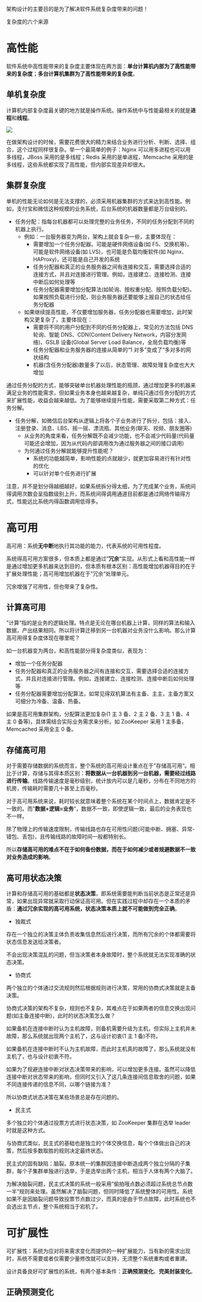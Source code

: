架构设计的主要目的是为了解决软件系统复杂度带来的问题！

复杂度的六个来源

# 高性能

软件系统中高性能带来的复杂度主要体现在两方面：**单台计算机内部为了高性能带来的复杂度**；**多台计算机集群为了高性能带来的复杂度**。

## 单机复杂度

计算机内部复杂度最关键的地方就是操作系统。操作系统中与性能最相关的就是**进程**和**线程**。

![](../images/../../images/单机复杂度.png)

在做架构设计的时候，需要花费很大的精力来结合业务进行分析、判断、选择、组合，这个过程同样很复杂。举一个最简单的例子：Nginx 可以用多进程也可以用多线程，JBoss 采用的是多线程；Redis 采用的是单进程，Memcache 采用的是多线程，这些系统都实现了高性能，但内部实现差异却很大。

## 集群复杂度

单机的性能无论如何是无法支撑的，必须采用机器集群的方式来达到高性能。例如，支付宝和微信这种规模的业务系统，后台系统的机器数量都是万台级别的。

- 任务分配：指每台机器都可以处理完整的业务任务，不同的任务分配到不同的机器上执行。
  - 例如：一台服务器变为两台，架构上就会复杂一些，主要体现在：
    - 需要增加一个任务分配器。可能是硬件网络设备(如 F5、交换机等)，可能是软件网络设备(如 LVS)，也可能是负载均衡软件(如 Nginx、HAProxy)，还可能是自己开发的系统
    - 任务分配器和真正的业务服务器之间有连接和交互，需要选择合适的连接方式，并且对连接进行管理。例如，连接建立、连接检测、连接中断后如何处理等
    - 任务分配器需要增加分配算法(如轮询、按权重分配、按照负载分配)。如果按照负载进行分配，则业务服务器还要能够上报自己的状态给任务分配器
  - 如果继续提高性能，不仅要增加服务器，任务分配器也需要增加，此时架构又更复杂了，主要体现在：
    - 需要将不同的用户分配到不同的任务分配器上，常见的方法包括 DNS 轮询、智能 DNS、CDN(Content Delivery Network，内容分发网络)、GSLB 设备(Global Server Load Balance，全局负载均衡)等
    - 任务分配器和业务服务器的连接从简单的“1 对多”变成了“多对多的网状结构
    - 机器(含任务分配器)数量多了以后，状态管理、故障处理复杂度也大大增加

通过任务分配的方式，能够突破单台机器处理性能的瓶颈，通过增加更多的机器来满足业务的性能需求，但如果业务本身也越来越复杂，单纯只通过任务分配的方式来扩展性能，收益会越来越低。为了能够继续提升性能，需要采取第二种方式：任务分解。

- 任务分解，如微信后台架构从逻辑上将各个子业务进行了拆分，包括：接入、注册登录、消息、LBS、摇一摇、漂流瓶、其他业务(聊天、视频、朋友圈等)
  - 从业务的角度来看，任务分解既不会减少功能，也不会减少代码量(代码量可能还会增加，因为从代码内部调用改为通过服务器之间的接口调用)
  - 为何通过任务分解就能够提升性能呢？
    - 系统的功能越简单，影响性能的点就越少，就更加容易进行有针对性的优化
    - 可以针对单个任务进行扩展

注意，并不是划分得越细越好，如果系统拆分得太细，为了完成某个业务，系统间得调用次数会呈指数级别上升，而系统间得调用通道目前都是通过网络传输得方式，性能远比系统内得函数调用低得多。

# 高可用

高可用：系统**无中断**地执行其功能的能力，代表系统的可用性程度。

系统得高可用方案很多，但本质上都是通过”**冗余**“实现。从形式上看和高性能一样是通过增加更多机器来达到目的，但本质有根本区别：高性能增加机器得目的在于扩展处理性能；高可用增加机器在于”冗余“处理单元。

冗余增强了可用性，但也带来了复杂性。

## 计算高可用

”计算“指的是业务的逻辑处理。特点是无论在哪台机器上计算，同样的算法和输入数据，产出结果相同。所以将计算迁移到另一台机器对业务没什么影响。那么计算高可用得复杂度体现在哪里呢？

如一台机器变为两台，和高性能部分得复杂度类似，表现为：

- 增加一个任务分配器
- 任务分配器和真正的业务服务器之间有连接和交互，需要选择合适的连接方式，并且对连接进行管理。例如，连接建立、连接检测、连接中断后如何处理等
- 任务分配器需要增加分配算法，如常见得双机算法有主备、主主，主备方案又可细分为冷备、温备、热备。

如果是高可用集群架构，分配算法更加复杂(1 主 3 备、2 主 2 备、3 主 1 备、4 主 0 备等)，具体需结合实际业务需求来分析。如 ZooKeeper 采用 1 主多备，Memcached 采用全主 0 备。

## 存储高可用

对于需要存储数据的系统而言，整个系统的高可用设计重点在于”存储高可用“。相比于计算，存储与其得本质区别：**将数据从一台机器到另一台机器，需要经过线路进行传输**。线路传输速度是毫秒级别，统计放内可以是几毫秒，分布在不同地方的机房，传输耗时需要几十甚至上百毫秒。

对于高可用系统来说，耗时较长就意味着整个系统在某个时间点上，数据肯定是不一致的。而”**数据+逻辑=业务**“，数据不一致，即使逻辑一致，最后的业务表现也不一样。

除了物理上的传输速度限制，传输线路也存在可用性问题(可能中断、拥塞、异常-错包、丢包)，且传输线路的故障时间一般都特别长。

所以**存储高可用的难点不在于如何备份数据，而在于如何减少或者规避数据不一致对业务造成的影响**。

## 高可用状态决策

计算和存储高可用的基础都是**状态决策**，即系统需要能判断当前状态是正常还是异常，如果出现异常就采取行动保证高可用。但在实践过程中却存在一个本质的矛盾：**通过冗余实现的高可用系统，状态决策本质上就不可能做到完全正确**。

- 独裁式

存在一个独立的决策主体负责收集信息然后进行决策，而所有冗余的个体都需要将状态信息发送给决策者。

不会出现决策混乱的问题，但当决策者本身故障时，整个系统就无法实现准确的状态决策。

- 协商式

两个独立的个体通过交流规则然后根据规则进行决策，常用的协商式决策就是主备决策。

协商式决策的架构不复杂，规则也不复杂，其难点在于如果两者的信息交换出现问题(如主备连接中断)，此时的状态决策怎么做？

如果备机在连接中断时认为主机故障，则备机需要升级为主机，但实际上主机并未故障，那么系统就出现两个主机了，这与设计初衷(1 主 1 备)不符。

如果备机在连接中断时不认为主机故障，而此时主机真的故障了，那么系统就没有主机了，也与设计初衷不符。

如果为了规避连接中断对状态决策带来的影响，可以增加更多连接。虽然可以降低连接中断对状态带来的影响，但同时又引入了这几条连接间信息取舍的问题，如果不同连接传递的信息不同，以哪个链接为准？

所以协商式状态决策在某些场景总是存在问题的。

- 民主式

多个独立的个体通过投票方式进行状态决策，如 ZooKeeper 集群在选举 leader 时就是这种方式。

与协商式类似，民主式的基础也是独立的个体交换信息，每个个体做出自己的决策，然后按多数取胜的规则决定最终状态。

民主式的固有缺陷：脑裂。原本统一的集群因连接中断造成两个独立分隔的子集群，每个子集群单独进行选举，于是选举出两个主机，相当于人体有两个大脑了。

为解决脑裂问题，民主式决策的系统一般采用”偷拍哦点数必须超过系统总节点数一半“规则来处理。虽然解决了脑裂问题，但同时降低了系统整体的可用性。系统如果不是因脑裂问题导致投票节点数过少，而真的是由于节点故障，此时系统也不会选出主节点，整个系统相当于宕机了。

# 可扩展性

可扩展性：系统为应对将来需求变化而提供的一种扩展能力，当有新的需求出现时，系统不需要或者仅需要少量修改就可以支持，无须整个系统重构或者重建。

设计具备良好可扩展性的系统，有两个基本条件：**正确预测变化**、**完美封装变化**。

## 正确预测变化
